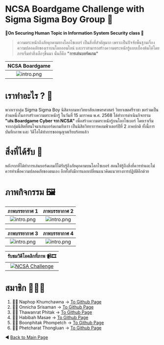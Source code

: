 # NCSA Boardgame Challenge with Sigma Sigma Boy Group 🗿
**🤖On Securing Human Topic in Information System Security class 👮** 
> ความตระหนักถึงภัยคุกคามทางโลกไซเบอร์ เป็นสิ่งที่สำคัญมาก เพราะเป็นปัจจัยพื้นฐานเรื่องความปลอดภัยของเราบนโลกออนไลน์ และเราสามารถสร้างความตระหนักรู้แบบเบื้องต้นได้โดยการเริ่มทำสิ่งเล็กๆขึ้นมา นั่นก็คือ **"การเล่นบอร์ดเกม"**

| NCSA Boardgame           |
:-------------------------:|
![intro.png](https://res.cloudinary.com/dzfeowrkg/image/upload/fl_preserve_transparency/v1737202296/CyberIMG_fwi2tu.jpg?_s=public-apps) |

# เราทำอะไร ? 🤔
พวกเรากลุ่ม Sigma Sigma Boy นิสิตจากมหาวิทยาลัยเกษตรศาสตร์ วิทยาเขตศรีราชา ขอร่วมเป็นส่วนหนึ่งในการสร้างความตระหนักรู้ ในวันที่ 15 มกราคม พ.ศ. 2568 ได้ทำการดำเนินกิจกรรม **"เล่น Boardgame Cyber จาก NCSA"** เพื่อสร้างความตระหนักรู้บนโลกไซเบอร์
โดยเราเริ่มจากกลุ่มนิสิตที่สนใจมาเล่นบอร์ดเกมกับเรา เป็นนิสิตวิทยาการคอมพิวเตอร์ปีที่ 2 ภาคปกติ ทั้งนี้การบันทึกภาพ และ วิดีโอได้ทำการขออนุญาตเรียบร้อยแล้ว

# สิ่งที่ได้รับ 📢
หลังจากที่ได้ทำการเล่นบอร์ดเกมก็ได้รับรู้ถึงภัยคุกคามบนโลกไซเบอร์ สอนให้รู้ถึงสิ่งที่ควรทำและไม่ควรทำเพื่อความปลอดภัยของตนเอง อีกทั้งยังมีการแลกเปลี่ยนแนวคิดแนวทางการปฎิบัติอีกด้วย

# ภาพกิจกรรม 🖼️



ภาพบรรยากาศ 1            |  ภาพบรรยากาศ 2
:-------------------------:|:-------------------------:
![intro.png](https://res.cloudinary.com/dzfeowrkg/image/upload/fl_preserve_transparency/v1737202295/CyberIMG2_yexwlp.jpg?_s=public-apps) |  ![intro.png](https://res.cloudinary.com/dzfeowrkg/image/upload/fl_preserve_transparency/v1737202295/CyberIMG3_r1lifz.jpg?_s=public-apps)

ภาพบรรยากาศ 3            |  ภาพบรรยากาศ 4
:-------------------------:|:-------------------------:
![intro.png](https://res.cloudinary.com/dzfeowrkg/image/upload/fl_preserve_transparency/v1737202295/CyberIMG4_uafhak.jpg?_s=public-apps) |  ![intro.png](https://res.cloudinary.com/dzfeowrkg/image/upload/fl_preserve_transparency/v1737202309/CyberIMG5_h7mzbq.jpg?_s=public-apps)

|รับชมวิดีโอคลิกที่ภาพ 📹🎞️        |
:-------------------------:|
[![NCSA Challenge](https://img.youtube.com/vi/EG8Q1cCaP7M/maxresdefault.jpg)](https://youtu.be/EG8Q1cCaP7M?feature=shared) |

# สมาชิก 👩🏻‍💻
1. 👦🏻 Naphop Khumchawna -> [To Github Page](https://nutnaphop.github.io/boardgame) 
2. 🧕🏻 Onnicha Srisaman -> [To Github Page](https://momojoj.github.io/boardgame) 
3. 👸🏻 Thawanrat Phitak -> [To Github Page](https://tongyeh.github.io/boardgame) 
4. 🧕🏻 Habibah Masae -> [To Github Page](https://chocokorn.github.io/boardgame) 
5. 👧🏻 Boonphitak Phompetch -> [To Github Page](https://mrzcrocodile.github.io/boardgame) 
6. 👩🏻 Phetcharat Thongluan -> [To Github Page](https://nibkekie.github.io/boardgame) 

◀  [Back to Main Page](README.md)
